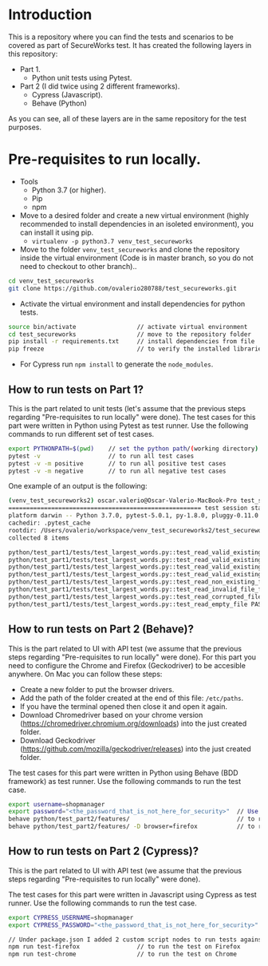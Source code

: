 # Introduction
This is a repository where you can find the tests and scenarios to be covered as part of SecureWorks test. It has created the following layers in this repository:
- Part 1.
    - Python unit tests using Pytest.
- Part 2 (I did twice using 2 different frameworks).
    - Cypress (Javascript).
    - Behave (Python)

As you can see, all of these layers are in the same repository for the test purposes.

# Pre-requisites to run locally.
- Tools
    - Python 3.7 (or higher).
    - Pip
    - npm
- Move to a desired folder and create a new virtual environment (highly recommended to install dependencies in an isoleted environment), you can install it using pip.
    - `virtualenv -p python3.7 venv_test_secureworks`   
- Move to the folder `venv_test_secureworks` and clone the repository inside the virtual environment (Code is in master branch, so you do not need to checkout to other branch)..
```bash
cd venv_test_secureworks
git clone https://github.com/ovalerio280788/test_secureworks.git
``` 
- Activate the virtual environment and install dependencies for python tests.
```bash
source bin/activate                 // activate virtual environment
cd test_secureworks                 // move to the repository folder
pip install -r requirements.txt     // install dependencies from file
pip freeze                          // to verify the installed libraries
```
- For Cypress run `npm install` to generate the `node_modules`.
## How to run tests on Part 1?
This is the part related to unit tests (let's assume that the previous steps regarding "Pre-requisites to run locally" were done). 
The test cases for this part were written in Python using Pytest as test runner. Use the following commands to run different set of test cases.
```bash
export PYTHONPATH=$(pwd)    // set the python path/(working directory) as the root path of the repository
pytest -v                   // to run all test cases
pytest -v -m positive       // to run all positive test cases
pytest -v -m negative       // to run all negative test cases
```
One example of an output is the following:
```bash
(venv_test_secureworks2) oscar.valerio@Oscar-Valerio-MacBook-Pro test_secureworks % pytest -v
====================================================== test session starts ======================================================
platform darwin -- Python 3.7.0, pytest-5.0.1, py-1.8.0, pluggy-0.11.0 -- /usr/local/bin/python3.7
cachedir: .pytest_cache
rootdir: /Users/ovalerio/workspace/venv_test_secureworks2/test_secureworks, inifile: pytest.ini
collected 8 items

python/test_part1/tests/test_largest_words.py::test_read_valid_existing_file_one_word_per_line PASSED                                                                                                [ 12%]
python/test_part1/tests/test_largest_words.py::test_read_valid_existing_file_multiple_words_one_line PASSED                                                                                          [ 25%]
python/test_part1/tests/test_largest_words.py::test_read_valid_existing_file_multiple_words_multiple_lines PASSED                                                                                    [ 37%]
python/test_part1/tests/test_largest_words.py::test_read_valid_existing_file_multiple_numbers_multiple_lines PASSED                                                                                  [ 50%]
python/test_part1/tests/test_largest_words.py::test_read_non_existing_file PASSED                                                                                                                    [ 62%]
python/test_part1/tests/test_largest_words.py::test_read_invalid_file_format PASSED                                                                                                                  [ 75%]
python/test_part1/tests/test_largest_words.py::test_read_corrupted_file PASSED                                                                                                                       [ 87%]
python/test_part1/tests/test_largest_words.py::test_read_empty_file PASSED
```
## How to run tests on Part 2 (Behave)?
This is the part related to UI with API test (we assume that the previous steps regarding "Pre-requisites to run locally" were done).
For this part you need to configure the Chrome and Firefox (Geckodriver) to be accesible anywhere. On Mac you can follow these steps:
- Create a new folder to put the browser drivers.
- Add the path of the folder created at the end of this file: `/etc/paths`.
- If you have the terminal opened then close it and open it again.
- Download Chromedriver based on your chrome version (https://chromedriver.chromium.org/downloads) into the just created folder.
- Download Geckodriver (https://github.com/mozilla/geckodriver/releases) into the just created folder.

The test cases for this part were written in Python using Behave (BDD framework) as test runner. Use the following commands to run the test case.
```bash
export username=shopmanager
export password="<the_password_that_is_not_here_for_security>"  // Use "" to wrap the password if it has spaces on it. i.e password="hello world 123"
behave python/test_part2/features/                              // to run the test case on Chrome by default
behave python/test_part2/features/ -D browser=firefox           // to run the test case on Firefox
```
## How to run tests on Part 2 (Cypress)?
This is the part related to UI with API test (we assume that the previous steps regarding "Pre-requisites to run locally" were done).

The test cases for this part were written in Javascript using Cypress as test runner. Use the following commands to run the test case.
```bash
export CYPRESS_USERNAME=shopmanager
export CYPRESS_PASSWORD="<the_password_that_is_not_here_for_security>"  // Use "" to wrap the password if it has spaces on it. i.e password="hello world 123"

// Under package.json I added 2 custom script nodes to run tests against Firefox and Chrome
npm run test-firefox                // to run the test on Firefox
npm run test-chrome                 // to run the test on Chrome
```


